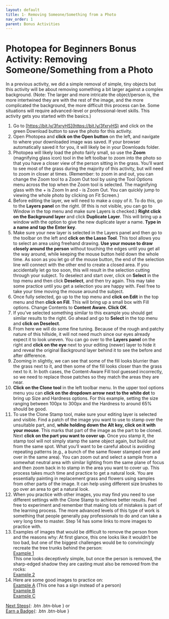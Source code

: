 ```yaml
---
layout: default
title: 1- Removing Someone/Something from a Photo
nav_order: 1
parent: Bonus Activities
---
```


# Photopea for Beginners Bonus Activity: Removing Someone/Something from a Photo
In a previous activity, we did a simple removal of simple, tiny objects but this activity will be about removing something a bit larger against a complex background. (Note: The larger and more intricate the object/person is, the more intertwined they are with the rest of the image, and the more complicated the background, the more difficult this process can be. Some situations will require advanced-level or professional-level skills. This activity gets you started with the basics.)

1. Go to [https://bit.ly/3fxryHS](https://bit.ly/3fxryHS) and click on the green Download button to save the photo for this activity.
2. Open Photopea and **click on the Open button** on the left, and navigate to where your downloaded image was saved. If your browser automatically saved it for you, it will likely be in your Downloads folder.
3. Photopea will likely load the photo fairly small, so use the **Zoom** (magnifying glass icon) tool in the left toolbar to zoom into the photo so that you have a closer view of the person sitting in the grass. You’ll want to see most of the grass during the majority of this activity, but will need to zoom in closer at times. (Remember: to zoom in and out, you can change the Zoom tool to a Zoom Out tool by using the Tool Options menu across the top when the Zoom tool is selected. The magnifying glass with the + is Zoom In and - is Zoom Out. You can quickly jump to viewing the whole photo by clicking on Fit Screen.)
4. Before editing the layer, we will need to make a copy of it. To do this, go to the **Layers panel** on the right. (If this is not visible, you can go to Window in the top menu and make sure Layers is checked.) **Right click on the Background layer** and click **Duplicate Layer**. This will bring up a window with the option to give the new duplicate layer a name. **Type in a name and tap the Enter key**.
5. Make sure your new layer is selected in the Layers panel and then go to the toolbar on the left and **click on the Lasso Tool**. This tool allows you to select an area using freehand drawing. **Use your mouse to draw closely around the person** without touching the edges until you get all the way around, while keeping the mouse button held down the whole time. As soon as you let go of the mouse button, the end of the selection line will connect with the other end to create a closed area. If you accidentally let go too soon, this will result in the selection cutting through your subject. To deselect and start over, click on **Select** in the top menu and then click **Deselect**, and then try again. This may take some practice until you get a selection you are happy with. Feel free to take your time moving the mouse around the subject.
6. Once fully selected, go up to the top menu and **click on Edit** in the top menu and then **click on Fill**. This will bring up a small box with Fill options. Change Contents to **Content Aware. Click OK**.
7. If you’ve selected something similar to this example you should get similar results to the right. Go ahead and go to **Select** in the top menu and **click on Deselect**.
8. From here we will do some fine tuning. Because of the rough and patchy nature of this hillside, it will not need much since our eyes already expect it to look uneven. You can go over to the **Layers panel** on the right and **click on the eye** next to your editing (newer) layer to hide it and reveal the original Background layer behind it to see the before and after difference.
9. Zooming in slightly, we can see that some of the fill looks blurrier than the grass next to it, and then some of the fill looks closer than the grass next to it. In both cases, the Content-Aware Fill tool guessed incorrectly, so we need to replace those patches so they match the areas they are near.
10. **Click on the Clone tool** in the left toolbar menu. In the upper tool options menu you can **click on the dropdown arrow next to the white dot** to bring up Size and Hardness options. For this example, setting the size ranging between 100px to 300px and the Hardness to around 65% should be good.
11. To use the Clone Stamp tool, make sure your editing layer is selected and visible. Find a patch of the image you want to use to stamp over the unsuitable part, and, **while holding down the Alt key, click on it with your mouse**. This marks that part of the image as the part to be cloned. Next **click on the part you want to cover up**. Once you stamp it, the stamp tool will not simply stamp the same object again, but build out from the same spot. What you’ll want to be careful about is avoiding repeating patterns (e.g., a bunch of the same flower stamped over and over in the same area). You can zoom out and select a sample from a somewhat neutral area with similar lighting from the same plane of focus and then zoom back in to stamp in the area you want to cover up. This process takes much time and practice to get a natural look. You are essentially painting in replacement grass and flowers using samples from other parts of the image. It can help using different size brushes to go over an area to get a natural look.
12. When you practice with other images, you may find you need to use different settings with the Clone Stamp to achieve better results. Feel free to experiment and remember that making lots of mistakes is part of the learning process. The more advanced levels of this type of work is something that people generally pay professionals to do and can take a very long time to master. Step 14 has some links to more images to practice with.
13. Examples of images that would be difficult to remove the person from and the reasons why:
At first glance, this one looks like it wouldn’t be too bad, but one of the biggest challenges would be to convincingly recreate the tree trunks behind the person:<br>
[Example 1](https://www.pexels.com/photo/person-walking-in-foggy-forest-3354172/)<br>
This one looks deceptively simple, but once the person is removed, the sharp-edged shadow they are casting must also be removed from the rocks:<br>
[Example 2](https://www.pexels.com/photo/rear-view-of-man-sitting-on-rock-by-sea-307008/)
14. Here are some good images to practice on:<br>
[Example A](https://www.pexels.com/photo/landscape-mountains-nature-sky-104347/) (This one has a sign instead of a person)<br>
[Example B](https://www.pexels.com/photo/person-in-blue-jacket-and-black-pants-standing-on-rock-near-waterfalls-3608618/)<br>
[Example C](https://www.pexels.com/photo/man-wearing-red-jacket-doing-peace-sign-3225529/)<br>

[Next Steps](removing-image-background){: .btn .btn-blue } or <br>
[Earn a Badge](informal-credentials.html){: .btn .btn-blue }

